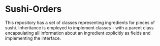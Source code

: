 # Sushi-Orders

This repository has a set of classes representing ingredients for pieces of sushi.
Inheritance is employed to implement classes - with a parent class encapsulating all information
about an ingredient explicitly as fields and implementing the interface.




